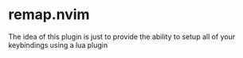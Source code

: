 # remap.nvim
The idea of this plugin is just to provide the ability to setup all of your keybindings using a lua plugin
